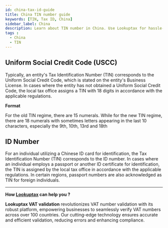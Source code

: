 ```yaml
---
id: china-tax-id-guide
title: China TIN number guide
keywords: [TIN, Tax ID, China]
sidebar_label: China
description: Learn about TIN number in China. Use Lookuptax for hassle-free tax id validation in China and other 100+ countries
tags : 
  - China
  - TIN
---
```


## Uniform Social Credit Code (USCC)
Typically, an entity's Tax Identification Number (TIN) corresponds to the Uniform Social Credit Code, which is stated on the entity's Business License. In cases where the entity has not obtained a Uniform Social Credit Code, the local tax office assigns a TIN with 18 digits in accordance with the applicable regulations.

**Format**

For the old TIN regime, there are 15 numerals. While for the new TIN regime, there are 18 numerals with sometimes letters appearing in the last 10 characters, especially the 9th, 10th, 13rd and 18th


## ID Number
For an individual utilizing a Chinese ID card for identification, the Tax Identification Number (TIN) corresponds to the ID number. In cases where an individual employs a passport or another ID certificate for identification, the TIN is assigned by the local tax office in accordance with the applicable regulations. In certain regions, passport numbers are also acknowledged as TIN for foreign individuals.

----
**How [Lookuptax](https://lookuptax.com/) can help you ?**

**Lookuptax VAT validation** revolutionizes VAT number validation with its robust platform, empowering businesses to seamlessly verify VAT numbers across over 100 countries. Our cutting-edge technology ensures accurate and efficient validation, reducing errors and enhancing compliance.
